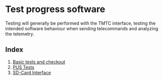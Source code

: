 # Test progress software

Testing will generally be performed with the TMTC interface, testing
the intended software behaviour when sending telecommands and analyzing
the telemetry.

## Index

1. [Basic tests and checkout](test/basic/basic-checkout.md#top)
2. [PUS Tests](test/basic/pus-test.md#top)
1. [SD-Card Interface](test/sd/sd-test.md#top)
